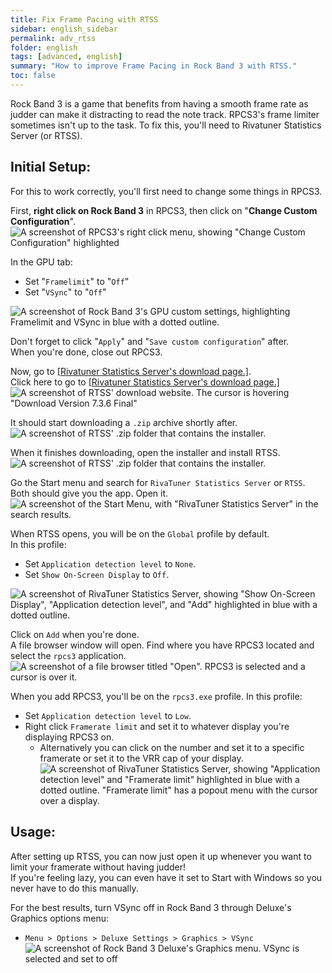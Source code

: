 ```yaml
---
title: Fix Frame Pacing with RTSS
sidebar: english_sidebar
permalink: adv_rtss
folder: english
tags: [advanced, english]
summary: "How to improve Frame Pacing in Rock Band 3 with RTSS."
toc: false
---
```


Rock Band 3 is a game that benefits from having a smooth frame rate as judder can make it distracting to read the note track. RPCS3's frame limiter sometimes isn't up to the task. To fix this, you'll need to Rivatuner Statistics Server (or RTSS).

## Initial Setup:

For this to work correctly, you'll first need to change some things in RPCS3.

First, **right click on Rock Band 3** in RPCS3, then click on "**Change Custom Configuration**".  
![A screenshot of RPCS3's right click menu, showing "Change Custom Configuration" highlighted](https://rb3pc.milohax.org/images/cust/rpcs3customconfigchange.png "Change Custom Configuration")

In the GPU tab:
* Set "`Framelimit`" to "`Off`"
* Set "`VSync`" to "`Off`"  

![A screenshot of Rock Band 3's GPU custom settings, highlighting Framelimit and VSync in blue with a dotted outline.](https://rb3pc.milohax.org/images/xtra/rtss/rpcs3disable.png "GPU")

Don't forget to click "`Apply`" and "`Save custom configuration`" after.  
When you're done, close out RPCS3.

Now, go to [[Rivatuner Statistics Server's download page.]](https://www.guru3d.com/download/rtss-rivatuner-statistics-server-download/).  
Click here to go to [[Rivatuner Statistics Server's download page.]](https://www.guru3d.com/download/rtss-rivatuner-statistics-server-download/)  
![A screenshot of RTSS' download website. The cursor is hovering "Download Version 7.3.6 Final"](https://rb3pc.milohax.org/images/xtra/rtss/rtssdl.png "Guru3D RTSS Rivatuner Statistics Server Download 7.3.6 Final")

It should start downloading a `.zip` archive shortly after.  
![A screenshot of RTSS' .zip folder that contains the installer.](https://rb3pc.milohax.org/images/xtra/rtss/rtssdlbrowser.png "[Guru3D.com]-RTSS.zip")

When it finishes downloading, open the installer and install RTSS. 
![A screenshot of RTSS' .zip folder that contains the installer.](https://rb3pc.milohax.org/images/xtra/rtss/install6.png "[Guru3D.com]-RTSS.zip")

Go the Start menu and search for `RivaTuner Statistics Server` or `RTSS`. Both should give you the app. Open it.  
![A screenshot of the Start Menu, with "RivaTuner Statistics Server" in the search results.](https://rb3pc.milohax.org/images/xtra/rtss/rtssstart.png "Start search")

When RTSS opens, you will be on the `Global` profile by default.  
In this profile:
* Set `Application detection level` to `None`.
* Set `Show On-Screen Display` to `Off`.  

![A screenshot of RivaTuner Statistics Server, showing "Show On-Screen Display", "Application detection level", and "Add" highlighted in blue with a dotted outline.](https://rb3pc.milohax.org/images/xtra/rtss/rtssglobal.png "Rivatuner Statistics Server: Global")

Click on `Add` when you're done.  
A file browser window will open. Find where you have RPCS3 located and select the `rpcs3` application.
![A screenshot of a file browser titled "Open". RPCS3 is selected and a cursor is over it.](https://rb3pc.milohax.org/images/xtra/rtss/rtssaddrpcs3.png "Open")

When you add RPCS3, you'll be on the `rpcs3.exe` profile.
In this profile:
* Set `Application detection level` to `Low`.
* Right click `Framerate limit` and set it to whatever display you're displaying RPCS3 on.
	* Alternatively you can click on the number and set it to a specific framerate or set it to the VRR cap of your display.
![A screenshot of RivaTuner Statistics Server, showing "Application detection level" and "Framerate limit" highlighted in blue with a dotted outline. "Framerate limit" has a popout menu with the cursor over a display.](https://rb3pc.milohax.org/images/xtra/rtss/rtssrpcs3.png "Rivatuner Statistics Server: rpcs3.exe")

## Usage:

After setting up RTSS, you can now just open it up whenever you want to limit your framerate without having judder!  
If you're feeling lazy, you can even have it set to Start with Windows so you never have to do this manually.

For the best results, turn VSync off in Rock Band 3 through Deluxe's Graphics options menu:
* `Menu > Options > Deluxe Settings > Graphics > VSync`  
![A screenshot of Rock Band 3 Deluxe's Graphics menu. VSync is selected and set to off](https://rb3pc.milohax.org/images/xtra/rtss/rb3vsync.png "VSync: Off")